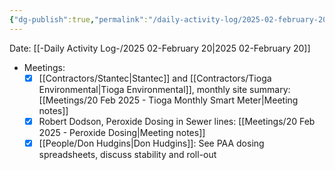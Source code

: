 ```yaml
---
{"dg-publish":true,"permalink":"/daily-activity-log/2025-02-february-20/","noteIcon":"","created":"2025-07-07T14:23:43.093-05:00"}
---
```


Date: [[-Daily Activity Log-/2025 02-February 20\|2025 02-February 20]]

- Meetings:
	- [x] [[Contractors/Stantec\|Stantec]] and [[Contractors/Tioga Environmental\|Tioga Environmental]], monthly site summary: [[Meetings/20 Feb 2025 - Tioga Monthly Smart Meter\|Meeting notes]]
	- [x] Robert Dodson, Peroxide Dosing in Sewer lines: [[Meetings/20 Feb 2025 - Peroxide Dosing\|Meeting notes]]
	- [x] [[People/Don Hudgins\|Don Hudgins]]: See PAA dosing spreadsheets, discuss stability and roll-out